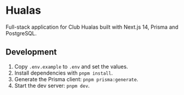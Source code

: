 # Hualas

Full-stack application for Club Hualas built with Next.js 14, Prisma and PostgreSQL.

## Development

1. Copy `.env.example` to `.env` and set the values.
2. Install dependencies with `pnpm install`.
3. Generate the Prisma client: `pnpm prisma:generate`.
4. Start the dev server: `pnpm dev`.
